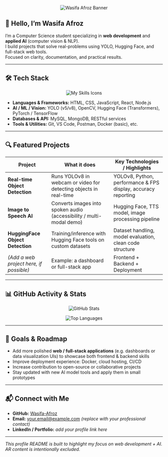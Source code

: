 <!-- Profile Banner -->
<p align="center">
  <img src="https://via.placeholder.com/900x200.png?text=Wasifa+Afroz+|+Web+%26+AI+Developer" alt="Wasifa Afroz Banner" />
</p>

## 👋 Hello, I’m Wasifa Afroz

I’m a Computer Science student specializing in **web development** and **applied AI** (computer vision & NLP).  
I build projects that solve real-problems using YOLO, Hugging Face, and full-stack web tools.  
Focused on clarity, documentation, and practical results.

---

## 🛠️ Tech Stack

<p align="center">
  <!-- Replace icons list with your own tools -->
  <img src="https://skillicons.dev/icons?i=html,css,js,react,nodejs,python,opencv,huggingface,pytorch" alt="My Skills Icons" />
</p>

- **Languages & Frameworks:** HTML, CSS, JavaScript, React, Node.js  
- **AI / ML / Vision:** YOLO (v5/v8), OpenCV, Hugging Face (Transformers), PyTorch / TensorFlow  
- **Databases & API:** MySQL, MongoDB, RESTful services  
- **Tools & Utilities:** Git, VS Code, Postman, Docker (basic), etc.

---

## 🔍 Featured Projects

| Project | What it does | Key Technologies / Highlights |
|---|---|---|
| **Real-time Object Detection** | Runs YOLOv8 in webcam or video for detecting objects in real-time | YOLOv8, Python, performance & FPS display, accuracy reporting |
| **Image to Speech AI** | Converts images into spoken audio (accessibility / multi-modal demo) | Hugging Face, TTS model, image processing pipeline |
| **HuggingFace Object Detection** | Training/inference with Hugging Face tools on custom datasets | Dataset handling, model evaluation, clean code structure |
| *(Add a web project here, if possible)* | Example: a dashboard or full-stack app | Frontend + Backend + Deployment |

---

## 📊 GitHub Activity & Stats

<p align="center">
  <!-- Your GitHub stats card -->
  <img src="https://github-readme-stats.vercel.app/api?username=Wasifa-Afroz&show_icons=true&theme=tokyonight" alt="GitHub Stats" />
</p>

<p align="center">
  <!-- Your top languages usage card -->
  <img src="https://github-readme-stats.vercel.app/api/top-langs/?username=Wasifa-Afroz&layout=compact&theme=tokyonight" alt="Top Languages" />
</p>

---

## 🎯 Goals & Roadmap

- Add more polished **web / full-stack applications** (e.g. dashboards or data visualization UIs) to showcase both frontend & backend skills  
- Improve deployment experience: Docker, cloud hosting, CI/CD  
- Increase contribution to open-source or collaborative projects  
- Stay updated with new AI model tools and apply them in small prototypes

---

## 📬 Connect with Me

- **GitHub:** [Wasifa-Afroz](https://github.com/Wasifa-Afroz)  
- **Email:** your.email@example.com *(replace with your professional contact)*  
- **LinkedIn / Portfolio:** *add your profile link here*  

---

*This profile README is built to highlight my focus on web development + AI. AR content is intentionally excluded.*  

